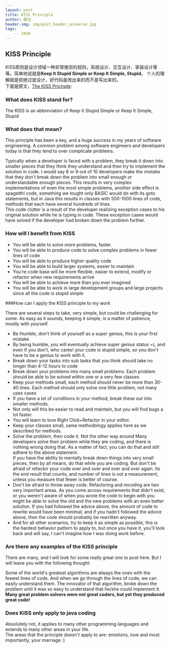 ```yaml
---
layout: post
title: KISS Principle
author: 聪记
header-img: img/post_header_universe.jpg
tags:
    -- JAVA
---
```


## KISS Principle

KISS原则是设计领域一种非常推崇的规则，系统设计、交互设计、家装设计等等。简单地说就是**Keep It Stupid Simple or Keep It Simple, Stupid**。
个人的理解就是拒绝过度设计，好代码是改出来的而不是写出来的。  
下面是原文，[The KISS Pricinple](https://people.apache.org/~fhanik/kiss.html):

### What does KISS stand for?

The KISS is an abbreviation of Keep It Stupid Simple or Keep It Simple, Stupid

### What does that mean?

This principle has been a key, and a huge success in my years of software engineering. A common problem among software engineers and developers today is that they tend to over complicate problems.  

Typically when a developer is faced with a problem, they break it down into smaller pieces that they think they understand and then try to implement the solution in code. I would say 8 or 9 out of 10 developers make the mistake that they don't break down the problem into small enough or understandable enough pieces. This results in very complex implementations of even the most simple problems, another side effect is spagetthi code, something we tought only BASIC would do with its goto statements, but in Java this results in classes with 500-1000 lines of code, methods that each have several hundreds of lines.  
This code clutter is a result of the developer realizing exception cases to his original solution while he is typing in code. These exception cases would have solved if the developer had broken down the problem further.  

### How will I benefit from KISS

* You will be able to solve more problems, faster.
* You will be able to produce code to solve complex problems in fewer lines of code
* You will be able to produce higher quality code
* You will be able to build larger systems, easier to maintain
* You're code base will be more flexible, easier to extend, modify or refactor when new requirements arrive
* You will be able to achieve more than you ever imagined
* You will be able to work in large development groups and large projects since all the code is stupid simple

###How can I apply the KISS principle to my work

There are several steps to take, very simple, but could be challenging for some. As easy as it sounds, keeping it simple, is a matter of patience, mostly with yourself.

* Be Humble, don't think of yourself as a super genius, this is your first mistake
* By being humble, you will eventually achieve super genius status =), and even if you don't, who cares! your code is stupid simple, so you don't have to be a genius to work with it.
* Break down your tasks into sub tasks that you think should take no longer than 4-12 hours to code
* Break down your problems into many small problems. Each problem should be able to be solved within one or a very few classes
* Keep your methods small, each method should never be more than 30-40 lines. Each method should only solve one little problem, not many uses cases
* If you have a lot of conditions in your method, break these out into smaller methods.
* Not only will this be easier to read and maintain, but you will find bugs a lot faster.
* You will learn to love Right Click+Refactor in your editor.
* Keep your classes small, same methodology applies here as we described for methods.
* Solve the problem, then code it. Not the other way around
Many developers solve their problem while they are coding, and there is nothing wrong doing that. As a matter of fact, you can do that and still adhere to the above statement.  
If you have the ability to mentally break down things into very small pieces, then by all means, do that while you are coding. But don't be afraid of refactor your code over and over and over and over again. Its the end result that counts, and number of lines is not a measurement, unless you measure that fewer is better of course.  
* Don't be afraid to throw away code. Refactoring and recoding are two very important areas. As you come across requirements that didn't exist, or you weren't aware of when you wrote the code to begin with you might be able to solve the old and the new problems with an even better solution.
If you had followed the advice above, the amount of code to rewrite would have been minimal, and if you hadn't followed the advice above, then the code should probably be rewritten anyway.  
* And for all other scenarios, try to keep it as simple as possible, this is the hardest behavior pattern to apply to, but once you have it, you'll look back and will say, I can't imagine how I was doing work before.

### Are there any examples of the KISS principle

There are many, and I will look for some really great one to post here. But I will leave you with the following thought:  

Some of the world's greatest algorithms are always the ones with the fewest lines of code. And when we go through the lines of code, we can easily understand them. The innovator of that algorithm, broke down the problem until it was so easy to understand that he/she could implement it.  
**Many great problem solvers were not great coders, but yet they produced great code!**

### Does KISS only apply to java coding

Absolutely not, it applies to many other programming languages and extends to many other areas in your life.  
The areas that the principle doesn't apply to are: emotions, love and most importantly, your marriage :)
